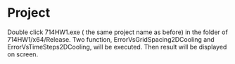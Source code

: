 # Project
Double click 714HW1.exe ( the same project name as before) in the folder of 714HW1/x64/Release. 
Two function, ErrorVsGridSpacing2DCooling and  ErrorVsTimeSteps2DCooling, will be executed. Then result will be displayed on screen.
